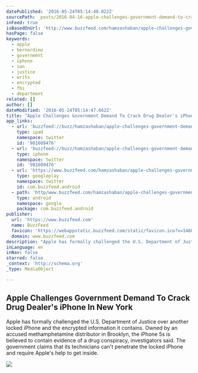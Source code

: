 ```yaml
---
datePublished: '2016-05-24T05:14:48.022Z'
sourcePath: _posts/2016-04-16-apple-challenges-government-demand-to-crack-drug-dealers-ip.md
inFeed: true
isBasedOnUrl: 'http://www.buzzfeed.com/hamzashaban/apple-challenges-government-demand-to-crack-drug-dealers-iph#.lyz519Bpy'
hasPage: false
keywords:
  - apple
  - bernardino
  - government
  - iphone
  - san
  - justice
  - writs
  - encrypted
  - fbi
  - department
related: []
author: []
dateModified: '2016-05-24T05:14:47.662Z'
title: "Apple Challenges Government Demand To Crack Drug Dealer's iPhone In New York"
app_links:
  - url: 'buzzfeed://buzz/hamzashaban/apple-challenges-government-demand-to-crack-drug-dealers-iph'
    type: ipad
    namespace: twitter
    id: '981609476'
  - url: 'buzzfeed://buzz/hamzashaban/apple-challenges-government-demand-to-crack-drug-dealers-iph'
    type: iphone
    namespace: twitter
    id: '981609476'
  - url: 'https://www.buzzfeed.com/hamzashaban/apple-challenges-government-demand-to-crack-drug-dealers-iph'
    type: googleplay
    namespace: twitter
    id: com.buzzfeed.android
  - path: 'http/www.buzzfeed.com/hamzashaban/apple-challenges-government-demand-to-crack-drug-dealers-iph?utm_source=google&utm_medium=appindex&utm_campaign=appindex'
    type: android
    namespace: google
    package: com.buzzfeed.android
publisher:
  url: 'https://www.buzzfeed.com'
  name: BuzzFeed
  favicon: 'https://webappstatic.buzzfeed.com/static/favicon.ico?v=1460753366'
  domain: www.buzzfeed.com
description: "Apple has formally challenged the U.S. Department of Justice over another locked iPhone and the encrypted information it contains. Owned by an accused methamphetamine distributor in Brooklyn, the iPhone 5s is believed to contain evidence of a drug conspiracy, investigators said. The government claims that its technicians can't penetrate the locked iPhone and require Apple's help to get inside."
inLanguage: en
inNav: false
starred: false
_context: 'http://schema.org'
_type: MediaObject

---
```

<article style=""><h1>Apple Challenges Government Demand To Crack Drug Dealer's iPhone In New York</h1><p>Apple has formally challenged the U.S. Department of Justice over another locked iPhone and the encrypted information it contains. Owned by an accused methamphetamine distributor in Brooklyn, the iPhone 5s is believed to contain evidence of a drug conspiracy, investigators said. The government claims that its technicians can't penetrate the locked iPhone and require Apple's help to get inside.</p><img src="https://img.buzzfeed.com/buzzfeed-static/static/2016-04/15/17/campaign_images/webdr05/apple-challenges-government-demand-to-crack-drug--2-12401-1460755652-1_dblbig.jpg" /></article>